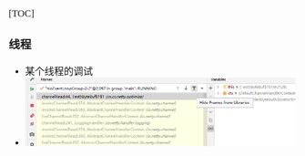 <span  style="font-family: Simsun,serif; font-size: 17px; ">

[TOC]

### 线程

- 某个线程的调试
- ![](./pic/idea-调试线程问题.png)

</span>